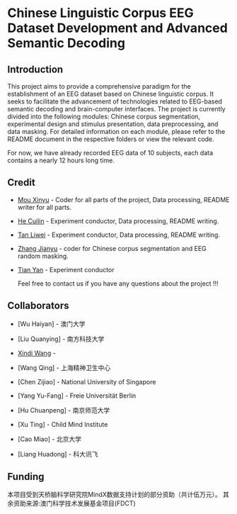 # Chinese Linguistic Corpus EEG Dataset Development and Advanced Semantic Decoding

## Introduction

This project aims to provide a comprehensive paradigm for the establishment of an EEG dataset based on Chinese linguistic corpus. It seeks to facilitate the advancement of technologies related to EEG-based semantic decoding and brain-computer interfaces. The project is currently divided into the following modules: Chinese corpus segmentation, experimental design and stimulus presentation, data preprocessing, and data masking. For detailed information on each module, please refer to the README document in the respective folders or view the relevant code.

For now, we have already recorded EEG data of 10 subjects, each data contains a nearly 12 hours long time. 

## Credit 

- [Mou Xinyu](https://github.com/12485953) - Coder for all parts of the project, Data processing, README writer for all parts.

- [He Cuilin](https://github.com/CuilinHe) - Experiment conductor, Data processing, README writing.

- [Tan Liwei](https://github.com/tanliwei09) - Experiment conductor, Data processing, README writing.

- [Zhang Jianyu](https://github.com/ionaaaa) - coder for Chinese corpus segmentation and EEG random masking.
  
- [Tian Yan](https://github.com/Bryantianyan) - Experiment conductor

  Feel free to contact us if you have any questions about the project !!!
  
## Collaborators
- [Wu Haiyan] -  澳门大学

- [Liu Quanying] - 南方科技大学
  
- [Xindi Wang](https://github.com/sandywang) - 

- [Wang Qing] - 上海精神卫生中心
  
- [Chen Zijiao] - National University of Singapore
  
- [Yang Yu-Fang] - Freie Universität Berlin
  
- [Hu Chuanpeng] - 南京师范大学
  
- [Xu Ting] - Child Mind Institute

- [Cao Miao] - 北京大学

- [Liang Huadong] - 科大讯飞
## Funding

本项目受到天桥脑科学研究院MindX数据支持计划的部分资助（共计伍万元）。
其余资助来源:澳门科学技术发展基金项目(FDCT)
